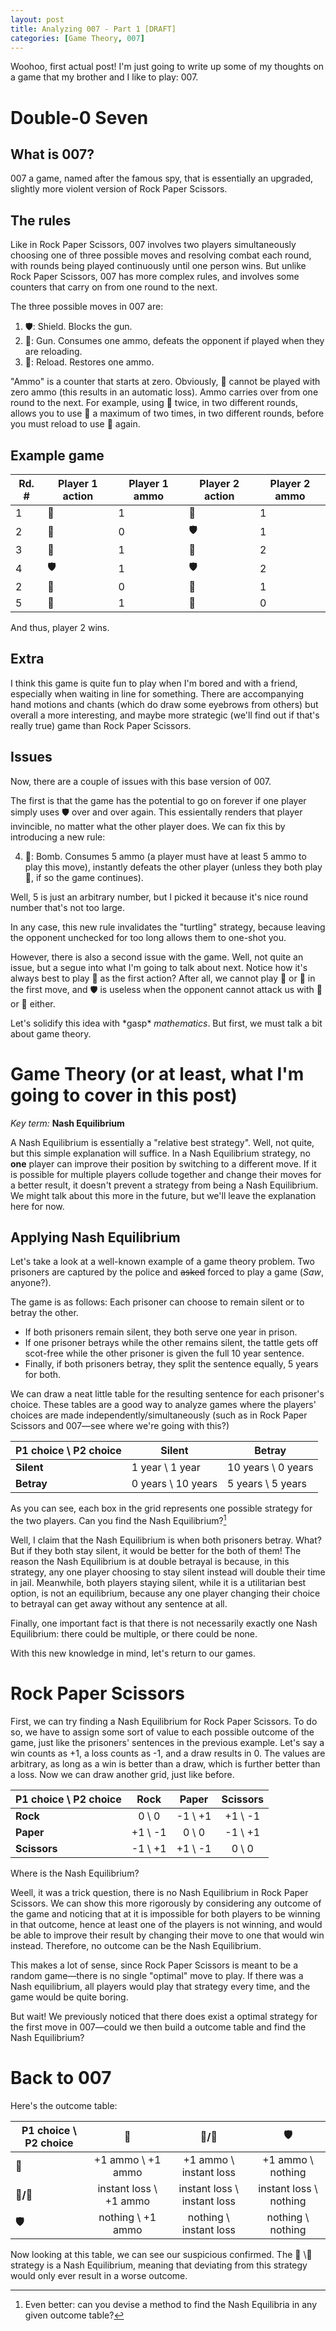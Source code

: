 ```yaml
---
layout: post
title: Analyzing 007 - Part 1 [DRAFT]
categories: [Game Theory, 007]
---
```


Woohoo, first actual post! I'm just going to write up some of my thoughts on a game that my brother and I like to play: 007.

# Double-0 Seven

## What is 007? 

007 a game, named after the famous spy, that is essentially an upgraded, slightly more violent version of Rock Paper Scissors.

## The rules

Like in Rock Paper Scissors, 007 involves two players simultaneously choosing one of three possible moves and resolving combat each round, with rounds being played continuously until one person wins. But unlike Rock Paper Scissors, 007 has more complex rules, and involves some counters that carry on from one round to the next.

The three possible moves in 007 are:

1. 🛡: Shield. Blocks the gun.
2. 🔫: Gun. Consumes one ammo, defeats the opponent if played when they are reloading.
3. 🚰: Reload. Restores one ammo.

"Ammo" is a counter that starts at zero. Obviously, 🔫 cannot be played with zero ammo (this results in an automatic loss). Ammo carries over from one round to the next. For example, using 🚰 twice, in two different rounds, allows you to use 🔫 a maximum of two times, in two different rounds, before you must reload to use 🔫 again. 

## Example game

|Rd. #|Player 1 action|Player 1 ammo|Player 2 action|Player 2 ammo|
|-|-|-|-|-|
|1|🚰|1|🚰|1|
|2|🔫|0|🛡|1|
|3|🚰|1|🚰|2|
|4|🛡|1|🛡|2|
|2|🔫|0|🔫|1|
|5|🚰|1|🔫|0|

And thus, player 2 wins. 

## Extra

I think this game is quite fun to play when I'm bored and with a friend, especially when waiting in line for something. There are accompanying hand motions and chants (which do draw some eyebrows from others) but overall a more interesting, and maybe more strategic (we'll find out if that's really true) game than Rock Paper Scissors. 

## Issues

Now, there are a couple of issues with this base version of 007. 

The first is that the game has the potential to go on forever if one player simply uses 🛡 over and over again. This essientally renders that player invincible, no matter what the other player does. We can fix this by introducing a new rule: 

4. 🎈: Bomb. Consumes 5 ammo (a player must have at least 5 ammo to play this move), instantly defeats the other player (unless they both play 🎈, if so the game continues).

Well, 5 is just an arbitrary number, but I picked it because it's nice round number that's not too large.

In any case, this new rule invalidates the "turtling" strategy, because leaving the opponent unchecked for too long allows them to one-shot you. 

However, there is also a second issue with the game. Well, not quite an issue, but a segue into what I'm going to talk about next. Notice how it's always best to play 🚰 as the first action? After all, we cannot play 🔫 or 🎈 in the first move, and 🛡 is useless when the opponent cannot attack us with 🔫 or 🎈 either. 

Let's solidify this idea with \*gasp\* *mathematics*. But first, we must talk a bit about game theory. 

# Game Theory (or at least, what I'm going to cover in this post)

*Key term:* **Nash Equilibrium**

A Nash Equilibrium is essentially a "relative best strategy". Well, not quite, but this simple explanation will suffice. In a Nash Equilibrium strategy, no **one** player can improve their position by switching to a different move. If it is possible for multiple players collude together and change their moves for a better result, it doesn't prevent a strategy from being a Nash Equilibrium. We might talk about this more in the future, but we'll leave the explanation here for now. 

## Applying Nash Equilibrium

Let's take a look at a well-known example of a game theory problem. Two prisoners are captured by the police and ~~asked~~ forced to play a game (*Saw*, anyone?). 

The game is as follows: Each prisoner can choose to remain silent or to betray the other. 

- If both prisoners remain silent, they both serve one year in prison. 
- If one prisoner betrays while the other remains silent, the tattle gets off scot-free while the other prisoner is given the full 10 year sentence. 
- Finally, if both prisoners betray, they split the sentence equally, 5 years for both. 

We can draw a neat little table for the resulting sentence for each prisoner's choice. These tables are a good way to analyze games where the players' choices are made independently/simultaneously (such as in Rock Paper Scissors and 007—see where we're going with this?)

| P1 choice \ P2 choice | Silent | Betray |
|-|-|-|
|**Silent**|1 year \ 1 year| 10 years \ 0 years|
|**Betray**|0 years \ 10 years | 5 years \ 5 years|

As you can see, each box in the grid represents one possible strategy for the two players. Can you find the Nash Equilibrium?[^1]

Well, I claim that the Nash Equilibrium is when both prisoners betray. What? But if they both stay silent, it would be better for the both of them! The reason the Nash Equilibrium is at double betrayal is because, in this strategy, any one player choosing to stay silent instead will double their time in jail. Meanwhile, both players staying silent, while it is a utilitarian best option, is not an equilibrium, because any one player changing their choice to betrayal can get away without any sentence at all. 

Finally, one important fact is that there is not necessarily exactly one Nash Equilibrium: there could be multiple, or there could be none. 

With this new knowledge in mind, let's return to our games.

[^1]: Even better: can you devise a method to find the Nash Equilibria in any given outcome table?

# Rock Paper Scissors

First, we can try finding a Nash Equilibrium for Rock Paper Scissors. To do so, we have to assign some sort of value to each possible outcome of the game, just like the prisoners' sentences in the previous example. Let's say a win counts as +1, a loss counts as -1, and a draw results in 0. The values are arbitrary, as long as a win is better than a draw, which is further better than a loss. Now we can draw another grid, just like before. 

| P1 choice \ P2 choice | Rock | Paper | Scissors |
|-|:-:|:-:|:-:|
|**Rock**|0 \ 0| -1 \ +1| +1 \ -1|
|**Paper**| +1 \ -1|0 \ 0| -1 \ +1|
|**Scissors**| -1 \ +1| +1 \ -1| 0 \ 0|

Where is the Nash Equilibrium?

Weell, it was a trick question, there is no Nash Equilibrium in Rock Paper Scissors. We can show this more rigorously by considering any outcome of the game and noticing that at it is impossible for both players to be winning in that outcome, hence at least one of the players is not winning, and would be able to improve their result by changing their move to one that would win instead. Therefore, no outcome can be the Nash Equilibrium. 

This makes a lot of sense, since Rock Paper Scissors is meant to be a random game—there is no single "optimal" move to play. If there was a Nash equilibrium, all players would play that strategy every time, and the game would be quite boring.

But wait! We previously noticed that there does exist a optimal strategy for the first move in 007—could we then build a outcome table and find the Nash Equilibrium?

# Back to 007

Here's the outcome table:

| P1 choice \ P2 choice | 🚰 | 🔫/🎈 | 🛡 |
|-|:-:|:-:|:-:|
|**🚰**|+1 ammo \ +1 ammo| +1 ammo \ instant loss| +1 ammo \ nothing|
|**🔫/🎈**| instant loss \ +1 ammo |instant loss \ instant loss|instant loss \ nothing|
|**🛡**| nothing \ +1 ammo| nothing \ instant loss | nothing \ nothing|

Now looking at this table, we can see our suspicious confirmed. The 🚰 \🚰 strategy is a Nash Equilibrium, meaning that deviating from this strategy would only ever result in a worse outcome. 

